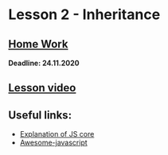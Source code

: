 # Lesson 2 - Inheritance

## [Home Work](../../tasks/inheritance.md)  
  
**Deadline: 24.11.2020**  
  
## [Lesson video]()  

## Useful links:
* [Explanation of JS core](http://dmitrysoshnikov.com/ecmascript/ru-javascript-the-core/)
* [Awesome-javascript](https://github.com/sorrycc/awesome-javascript)

